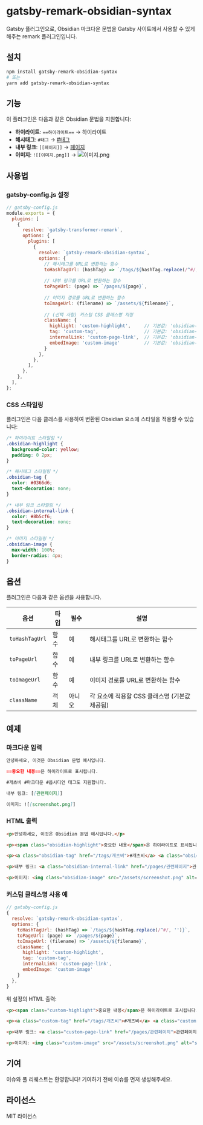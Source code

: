 # gatsby-remark-obsidian-syntax

Gatsby 플러그인으로, Obsidian 마크다운 문법을 Gatsby 사이트에서 사용할 수 있게 해주는 remark 플러그인입니다.

## 설치

```bash
npm install gatsby-remark-obsidian-syntax
# 또는
yarn add gatsby-remark-obsidian-syntax
```

## 기능

이 플러그인은 다음과 같은 Obsidian 문법을 지원합니다:

- **하이라이트**: `==하이라이트==` → <span class="obsidian-highlight">하이라이트</span>
- **해시태그**: `#태그` → <a class="obsidian-tag" href="/tags/태그">#태그</a>
- **내부 링크**: `[[페이지]]` → <a class="obsidian-internal-link" href="/pages/페이지">페이지</a>
- **이미지**: `![[이미지.png]]` → <img class="obsidian-image" src="/assets/이미지.png" alt="이미지.png" />

## 사용법

### gatsby-config.js 설정

```javascript
// gatsby-config.js
module.exports = {
  plugins: [
    {
      resolve: `gatsby-transformer-remark`,
      options: {
        plugins: [
          {
            resolve: `gatsby-remark-obsidian-syntax`,
            options: {
              // 해시태그를 URL로 변환하는 함수
              toHashTagUrl: (hashTag) => `/tags/${hashTag.replace(/^#/, '')}`,
              
              // 내부 링크를 URL로 변환하는 함수
              toPageUrl: (page) => `/pages/${page}`,
              
              // 이미지 경로를 URL로 변환하는 함수
              toImageUrl: (filename) => `/assets/${filename}`,
              
              // (선택 사항) 커스텀 CSS 클래스명 지정
              className: {
                highlight: 'custom-highlight',     // 기본값: 'obsidian-highlight'
                tag: 'custom-tag',                 // 기본값: 'obsidian-tag'
                internalLink: 'custom-page-link',  // 기본값: 'obsidian-internal-link'
                embedImage: 'custom-image'         // 기본값: 'obsidian-image'
              }
            },
          },
        ],
      },
    },
  ],
};
```

### CSS 스타일링

플러그인은 다음 클래스를 사용하여 변환된 Obsidian 요소에 스타일을 적용할 수 있습니다:

```css
/* 하이라이트 스타일링 */
.obsidian-highlight {
  background-color: yellow;
  padding: 0 2px;
}

/* 해시태그 스타일링 */
.obsidian-tag {
  color: #0366d6;
  text-decoration: none;
}

/* 내부 링크 스타일링 */
.obsidian-internal-link {
  color: #8b5cf6;
  text-decoration: none;
}

/* 이미지 스타일링 */
.obsidian-image {
  max-width: 100%;
  border-radius: 4px;
}
```

## 옵션

플러그인은 다음과 같은 옵션을 사용합니다.

| 옵션 | 타입 | 필수 | 설명 |
|------|------|------|------|
| `toHashTagUrl` | 함수 | 예 | 해시태그를 URL로 변환하는 함수 |
| `toPageUrl` | 함수 | 예 | 내부 링크를 URL로 변환하는 함수 |
| `toImageUrl` | 함수 | 예 | 이미지 경로를 URL로 변환하는 함수 |
| `className` | 객체 | 아니오 | 각 요소에 적용할 CSS 클래스명 (기본값 제공됨) |

## 예제

### 마크다운 입력

```markdown
안녕하세요, 이것은 Obsidian 문법 예시입니다.

==중요한 내용==은 하이라이트로 표시됩니다.

#개츠비 #마크다운 #옵시디언 태그도 지원합니다.

내부 링크: [[관련페이지]]

이미지: ![[screenshot.png]]
```

### HTML 출력

```html
<p>안녕하세요, 이것은 Obsidian 문법 예시입니다.</p>

<p><span class="obsidian-highlight">중요한 내용</span>은 하이라이트로 표시됩니다.</p>

<p><a class="obsidian-tag" href="/tags/개츠비">#개츠비</a> <a class="obsidian-tag" href="/tags/마크다운">#마크다운</a> <a class="obsidian-tag" href="/tags/옵시디언">#옵시디언</a> 태그도 지원합니다.</p>

<p>내부 링크: <a class="obsidian-internal-link" href="/pages/관련페이지">관련페이지</a></p>

<p>이미지: <img class="obsidian-image" src="/assets/screenshot.png" alt="screenshot.png" /></p>
```

### 커스텀 클래스명 사용 예

```javascript
// gatsby-config.js
{
  resolve: `gatsby-remark-obsidian-syntax`,
  options: {
    toHashTagUrl: (hashTag) => `/tags/${hashTag.replace(/^#/, '')}`,
    toPageUrl: (page) => `/pages/${page}`,
    toImageUrl: (filename) => `/assets/${filename}`,
    className: {
      highlight: 'custom-highlight',
      tag: 'custom-tag',
      internalLink: 'custom-page-link',
      embedImage: 'custom-image'
    }
  },
}
```

위 설정의 HTML 출력:

```html
<p><span class="custom-highlight">중요한 내용</span>은 하이라이트로 표시됩니다.</p>

<p><a class="custom-tag" href="/tags/개츠비">#개츠비</a> <a class="custom-tag" href="/tags/마크다운">#마크다운</a></p>

<p>내부 링크: <a class="custom-page-link" href="/pages/관련페이지">관련페이지</a></p>

<p>이미지: <img class="custom-image" src="/assets/screenshot.png" alt="screenshot.png" /></p>
```

## 기여

이슈와 풀 리퀘스트는 환영합니다! 기여하기 전에 이슈를 먼저 생성해주세요.

## 라이선스

MIT 라이선스
